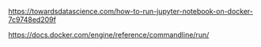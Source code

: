https://towardsdatascience.com/how-to-run-jupyter-notebook-on-docker-7c9748ed209f


https://docs.docker.com/engine/reference/commandline/run/
